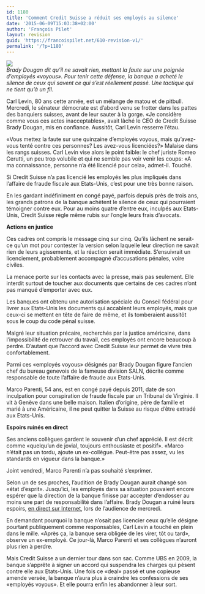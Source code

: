```yaml
---
id: 1180
title: 'Comment Credit Suisse a réduit ses employés au silence'
date: '2015-06-09T15:03:38+02:00'
author: 'François Pilet'
layout: revision
guid: 'https://francoispilet.net/610-revision-v1/'
permalink: '/?p=1180'
---
```


![](https://i0.wp.com/www.francoispilet.net/wp-content/uploads/2014/03/brady830.jpg?resize=700%2C466)  
*Brady Dougan dit qu’il ne savait rien, mettant la faute sur une poignée d’employés «voyous». Pour tenir cette défense, la banque a acheté le silence de ceux qui savent ce qui s’est réellement passé. Une tactique qui ne tient qu’à un fil.*

Carl Levin, 80 ans cette année, est un mélange de matou et de pitbull. Mercredi, le sénateur démocrate est d’abord venu se frotter dans les pattes des banquiers suisses, avant de leur sauter à la gorge. «Je considère comme vous ces actes inacceptables», avait lâché le CEO de Credit Suisse Brady Dougan, mis en confiance. Aussitôt, Carl Levin resserre l’étau.

«Vous mettez la faute sur une quinzaine d’employés voyous, mais qu’avez-vous tenté contre ces personnes? Les avez-vous licenciées?» Malaise dans les rangs suisses. Carl Levin vise alors le point faible: le chef juriste Romeo Cerutti, un peu trop volubile et qui ne semble pas voir venir les coups: «A ma connaissance, personne n’a été licencié pour cela», admet-il. Touché.

Si Credit Suisse n’a pas licencié les employés les plus impliqués dans l’affaire de fraude fiscale aux Etats-Unis, c’est pour une très bonne raison.

En les gardant indéfiniment en congé payé, parfois depuis près de trois ans, les grands patrons de la banque achètent le silence de ceux qui pourraient témoigner contre eux. Pour au moins quatre d’entre eux, inculpés aux Etats-Unis, Credit Suisse règle même rubis sur l’ongle leurs frais d’avocats.

**Actions en justice**

Ces cadres ont compris le message cinq sur cinq. Qu’ils lâchent ne serait-ce qu’un mot pour contester la version selon laquelle leur direction ne savait rien de leurs agissements, et la réaction serait immédiate. S’ensuivrait un licenciement, probablement accompagné d’accusations pénales, voire civiles.

La menace porte sur les contacts avec la presse, mais pas seulement. Elle interdit surtout de toucher aux documents que certains de ces cadres n’ont pas manqué d’emporter avec eux.

Les banques ont obtenu une autorisation spéciale du Conseil fédéral pour livrer aux Etats-Unis les documents qui accablent leurs employés, mais que ceux-ci se mettent en tête de faire de même, et ils tomberaient aussitôt sous le coup du code pénal suisse.

Malgré leur situation précaire, recherchés par la justice américaine, dans l’impossibilité de retrouver du travail, ces employés ont encore beaucoup à perdre. D’autant que l’accord avec Credit Suisse leur permet de vivre très confortablement.

Parmi ces «employés voyous» désignés par Brady Dougan figure l’ancien chef du bureau genevois de la fameuse division SALN, décrite comme responsable de toute l’affaire de fraude aux Etats-Unis.

Marco Parenti, 54 ans, est en congé payé depuis 2011, date de son inculpation pour conspiration de fraude fiscale par un Tribunal de Virginie. Il vit à Genève dans une belle maison. Italien d’origine, père de famille et marié à une Américaine, il ne peut quitter la Suisse au risque d’être extradé aux Etats-Unis.

**Espoirs ruinés en direct**

Ses anciens collègues gardent le souvenir d’un chef apprécié. Il est décrit comme «quelqu’un de jovial, toujours enthousiaste et positif». «Marco n’était pas un tordu, ajoute un ex-collègue. Peut-être pas assez, vu les standards en vigueur dans la banque.»

Joint vendredi, Marco Parenti n’a pas souhaité s’exprimer.

Selon un de ses proches, l’audition de Brady Dougan aurait changé son «état d’esprit». Jusqu’ici, les employés dans sa situation pouvaient encore espérer que la direction de la banque finisse par accepter d’endosser au moins une part de responsabilité dans l’affaire. Brady Dougan a ruiné leurs espoirs, [en direct sur Internet](http://www.hsgac.senate.gov/subcommittees/investigations/hearings/offshore-tax-evasion-the-effort-to-collect-unpaid-taxes-on-billions-in-hidden-offshore-accounts), lors de l’audience de mercredi.

En demandant pourquoi la banque n’osait pas licencier ceux qu’elle désigne pourtant publiquement comme responsables, Carl Levin a touché en plein dans le mille. «Après ça, la banque sera obligée de les virer, tôt ou tard», observe un ex-employé. Ce jour-là, Marco Parenti et ses collègues n’auront plus rien à perdre.

Mais Credit Suisse a un dernier tour dans son sac. Comme UBS en 2009, la banque s’apprête à signer un accord qui suspendra les charges qui pèsent contre elle aux Etats-Unis. Une fois ce «deal» passé et une copieuse amende versée, la banque n’aura plus à craindre les confessions de ses «employés voyous». Et elle pourra enfin les abandonner à leur sort.